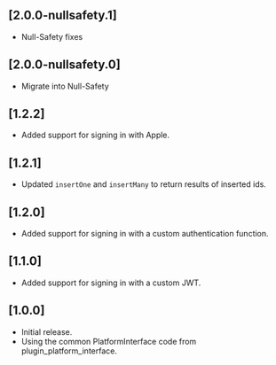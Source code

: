 ## [2.0.0-nullsafety.1]
* Null-Safety fixes

## [2.0.0-nullsafety.0]
* Migrate into Null-Safety

## [1.2.2]
* Added support for signing in with Apple.

## [1.2.1]
* Updated `insertOne` and `insertMany` to return results of inserted ids.

## [1.2.0]
* Added support for signing in with a custom authentication function.

## [1.1.0]
* Added support for signing in with a custom JWT.

## [1.0.0]

* Initial release.
* Using the common PlatformInterface code from plugin_platform_interface.


